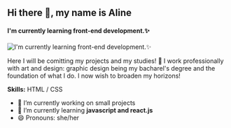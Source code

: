 ## Hi there 👋, my name is Aline
#### I'm currently learning front-end development.✨
![I'm currently learning front-end development.✨](https://cdna.artstation.com/p/users/covers/000/863/824/default/c6375184dd298ec4283b8cf7c96c42bb.jpg)

Here I will be comitting my projects and my studies! 🎉
I work professionally with art and design: graphic design being my bacharel's degree and the foundation of what I do. I now wish to broaden my horizons!

**Skills:** HTML / CSS

- 🔭 I’m currently working on small projects 
- 🌱 I’m currently learning **javascript and react.js** 
- 😄 Pronouns: she/her 


<!---

<div align="center">
  <table style="border-collapse:collapse;">
                <tr>
  <td valign="top" width="33%">
  
### Front-End   
<img style="margin: 10px" src="https://profilinator.rishav.dev/skills-assets/git-scm-icon.svg" alt="Git" height="50" />  
<img style="margin: 10px" src="https://profilinator.rishav.dev/skills-assets/html5-original-wordmark.svg" alt="HTML5" height="50" />  
<img style="margin: 10px" src="https://profilinator.rishav.dev/skills-assets/css3-original-wordmark.svg" alt="CSS3" height="50" />  
<img style="margin: 10px" src="https://profilinator.rishav.dev/skills-assets/javascript-original.svg" alt="JavaScript" height="50" />  
</td>
    <td valign="top" width="33%">
      
### Design
      
<img style="margin: 10px" src="https://profilinator.rishav.dev/skills-assets/figma-icon.svg" alt="Figma" height="50" />  
<img style="margin: 10px" src="https://profilinator.rishav.dev/skills-assets/adobe_illustrator-icon.svg" alt="Illustrator" height="50" />  
<img style="margin: 10px" src="https://profilinator.rishav.dev/skills-assets/adobeindesign.svg" alt="Adobe InDesign" height="50" />  
<img style="margin: 10px" src="https://profilinator.rishav.dev/skills-assets/adobepremierepro.png" alt="Premiere Pro" height="50" />  
<img style="margin: 10px" src="https://profilinator.rishav.dev/skills-assets/photoshop-plain.svg" alt="Photoshop" height="50" />  
<img style="margin: 10px" src="https://profilinator.rishav.dev/skills-assets/aftereffects.png" alt="After Effects" height="50" />  
</td>
<td valign="top" width="33%">
  
### Socials  
[<img src='https://cdn.jsdelivr.net/npm/simple-icons@3.0.1/icons/github.svg' alt='github' height='40'>](https://github.com/line-em)  [<img src='https://cdn.jsdelivr.net/npm/simple-icons@3.0.1/icons/linkedin.svg' alt='linkedin' height='40'>](https://www.linkedin.com/in/alineemily/)  [<img src='https://cdn.jsdelivr.net/npm/simple-icons@3.0.1/icons/instagram.svg' alt='instagram' height='40'>](https://www.instagram.com/line.artsy/)  [<img src='https://cdn.jsdelivr.net/npm/simple-icons@3.0.1/icons/twitter.svg' alt='twitter' height='40'>](https://twitter.com/line_artsy)  [<img src='https://cdn.jsdelivr.net/npm/simple-icons@3.0.1/icons/artstation.svg' alt='artstation' height='40'>](https://www.artstation.com/alineemily)  
</td></tr></table>  

### Github Stats  
<img src="https://github-readme-stats.vercel.app/api/top-langs/?username=line-em&hide_border=true&layout=compact" align="center" /></div>



[![Top Langs](https://github-readme-stats.vercel.app/api/top-langs/?username=line-em)](https://github.com/anuraghazra/github-readme-stats)

![GitHub streak stats](https://github-readme-streak-stats.herokuapp.com/?user=line-em)  
---!>




<!---- 👋 Hi, I’m @line-em
- 👀 I’m interested in ...
- 🌱 I’m currently learning ...
- 💞️ I’m looking to collaborate on ...
- 📫 How to reach me ...


line-em/line-em is a ✨ special ✨ repository because its `README.md` (this file) appears on your GitHub profile.
You can click the Preview link to take a look at your changes.
--->
